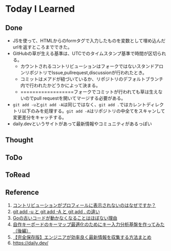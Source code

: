 # Today I Learned

## Done
- JSを使って、HTMLからのformタグで入力したものを変数として埋め込んだurlを返すところまでできた。
- GitHubの草が生える基準は、UTCでのタイムスタンプ基準で時間が区切られる。
  - カウントされるコントリビューションはフォークではないスタンドアロンリポジトリでIssue,pullrequest,discussionが行われたとき。
  - コミットはメアドが紐づいているか、リポジトリのデフォルトブランチ内で行われたかどうかによって決まる。
  - ==================フォークでコミットが行われても草は生えないのでpull requestを開いてマージする必要がある。
- `git add -u`と`git add -A`は同じではなく、`git add .`ではカレントディレクトリ以下のみを処理する。`git add -A`はリポジトリの中全てをスキャンして変更差分をキャッチする。
- daily.devというサイトがあって最新情報やコミュニティがあるっぽい

## Thought

## ToDo

## ToRead

## Reference
1. [コントリビューションがプロフィールに表示されないのはなぜですか？](https://docs.github.com/ja/account-and-profile/setting-up-and-managing-your-github-profile/managing-contribution-settings-on-your-profile/why-are-my-contributions-not-showing-up-on-my-profile)
2. [git add -u と git add -A と git add . の違い](https://note.nkmk.me/git-add-u-a-period/)
3. [Goの古いコードが動かなくなることはほぼない理由](https://zenn.dev/catatsuy/articles/fda1e42acad421)
4. [自作キーボードのキーマップ最適化のためにキー入力分析基盤を作ってみた（後編）](https://zenn.dev/tacoms/articles/d310efe2b79931)
5. [【完全保存版】エンジニアが効率良く最新情報を収集する方法まとめ](https://qiita.com/small_island/items/de0a568612aa94a58153)
6. https://daily.dev/